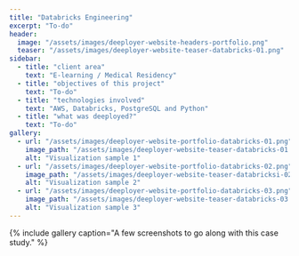 ```yaml
---
title: "Databricks Engineering"
excerpt: "To-do"
header:
  image: "/assets/images/deeployer-website-headers-portfolio.png"
  teaser: "/assets/images/deeployer-website-teaser-databricks-01.png"
sidebar:
  - title: "client area"
    text: "E-learning / Medical Residency"
  - title: "objectives of this project"
    text: "To-do"
  - title: "technologies involved"
    text: "AWS, Databricks, PostgreSQL and Python"
  - title: "what was deeployed?"
    text: "To-do"
gallery:
  - url: "/assets/images/deeployer-website-portfolio-databricks-01.png"
    image_path: "/assets/images/deeployer-website-teaser-databricks-01.png"
    alt: "Visualization sample 1"
  - url: "/assets/images/deeployer-website-portfolio-databricks-02.png"
    image_path: "/assets/images/deeployer-website-teaser-databricksi-02.png"
    alt: "Visualization sample 2"
  - url: "/assets/images/deeployer-website-portfolio-databricks-03.png"
    image_path: "/assets/images/deeployer-website-teaser-databricks-03.png"
    alt: "Visualization sample 3"
---
```


{% include gallery caption="A few screenshots to go along with this case study." %}